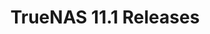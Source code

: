 ---
title: "TrueNAS 11.1 Releases"
description: "Historical release notes for all 11.1 versions of TrueNAS."
geekdocCollapseSection: true
weight: 30
---